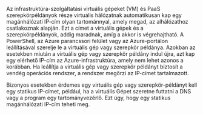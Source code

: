 Az infrastruktúra-szolgáltatási virtuális gépeket (VM) és PaaS szerepkörpéldányok része virtuális hálózatnak automatikusan kap egy magánhálózati IP-cím olyan tartománnyal, amely megad, az alhálózathoz csatlakoznak alapján. Ezt a címet a virtuális gépek és a szerepkörpéldányok, addig maradnak, amíg a akkor is végrehajtható. A PowerShell, az Azure parancssori felület vagy az Azure-portálon leállításával szerelje le a virtuális gép vagy szerepkör példánya. Azokban az esetekben miután a virtuális gép vagy szerepkör példány indul újra, azt kap egy elérhető IP-cím az Azure-infrastruktúra, amely nem lehet azonos a korábban. Ha leállítja a virtuális gép vagy szerepkör példányt biztosít a vendég operációs rendszer, a rendszer megőrzi az IP-címet tartalmazott.  

Bizonyos esetekben érdemes egy virtuális gép vagy szerepkör-példányt kell egy statikus IP-címet, például, ha a virtuális Gépet szeretne futtatni a DNS vagy a program egy tartományvezérlő. Ezt úgy, hogy egy statikus magánhálózati IP-cím teheti meg.

